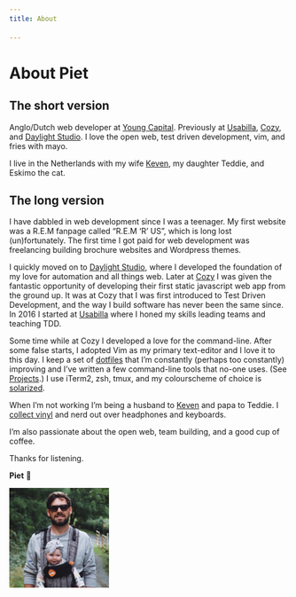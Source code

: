 ```yaml
---
title: About

---
```


# About Piet


## The short version
Anglo/Dutch web developer at [Young Capital](https://www.youngcapital.nl). Previously at [Usabilla](https://usabilla.com), [Cozy](https://cozy.co), and [Daylight Studio](http://thedaylightstudio.com/). I love the open web, test driven development, vim, and fries with mayo.

I live in the Netherlands with my wife [Keven](https://girlkeven.com/), my daughter Teddie, and Eskimo the cat.

## The long version
I have dabbled in web development since I was a teenager. My first website was a R.E.M fanpage called “R.E.M ‘R’ US”, which is long lost (un)fortunately. The first time I got paid for web development was freelancing building brochure websites and Wordpress themes.

I quickly moved on to [Daylight Studio](https://thedaylightstudio.com), where I developed the foundation of my love for automation and all things web. Later at [Cozy](https://cozy.co) I was given the fantastic opportunity of developing their first static javascript web app from the ground up. It was at Cozy that I was first introduced to Test Driven Development, and the way I build software has never been the same since. In 2016 I started at [Usabilla](https://usabilla.com) where I honed my skills leading teams and teaching TDD.

Some time while at Cozy I developed a love for the command-line. After some false starts, I adopted Vim as my primary text-editor and I love it to this day. I keep a set of [dotfiles](https://github.com/pietvanzoen/dotfiles) that I’m constantly (perhaps too constantly) improving and I’ve written a few command-line tools that no-one uses. (See [Projects](/projects).) I use iTerm2, zsh, tmux, and my colourscheme of choice is [solarized](https://ethanschoonover.com/solarized/).

When I’m not working I’m being a husband to [Keven](https://girlkeven.com/) and papa to Teddie. I [collect vinyl](https://www.discogs.com/user/pvz/collection) and nerd out over headphones and keyboards.

I’m also passionate about the open web, team building, and a good cup of coffee.

Thanks for listening.

**Piet** 😬

<img src="/images/me-plus-ted.jpg" class="img-center img-circle" alt="Me plus Ted" style="max-width: 180px">
